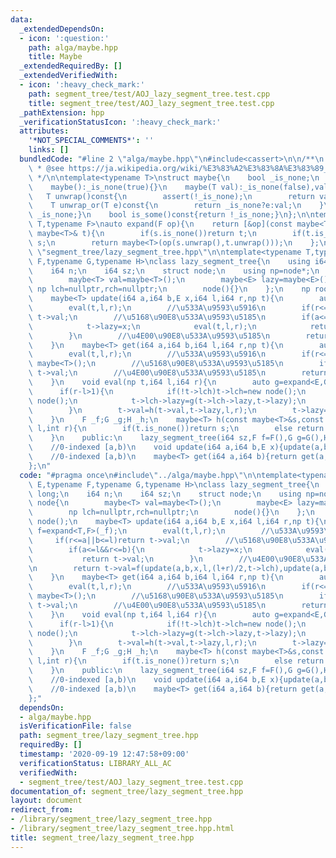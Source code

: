 ```yaml
---
data:
  _extendedDependsOn:
  - icon: ':question:'
    path: alga/maybe.hpp
    title: Maybe
  _extendedRequiredBy: []
  _extendedVerifiedWith:
  - icon: ':heavy_check_mark:'
    path: segment_tree/test/AOJ_lazy_segment_tree.test.cpp
    title: segment_tree/test/AOJ_lazy_segment_tree.test.cpp
  _pathExtension: hpp
  _verificationStatusIcon: ':heavy_check_mark:'
  attributes:
    '*NOT_SPECIAL_COMMENTS*': ''
    links: []
  bundledCode: "#line 2 \"alga/maybe.hpp\"\n#include<cassert>\n\n/**\n * @brief Maybe\n\
    \ * @see https://ja.wikipedia.org/wiki/%E3%83%A2%E3%83%8A%E3%83%89_(%E3%83%97%E3%83%AD%E3%82%B0%E3%83%A9%E3%83%9F%E3%83%B3%E3%82%B0)#Maybe%E3%83%A2%E3%83%8A%E3%83%89\n\
    \ */\n\ntemplate<typename T>\nstruct maybe{\n    bool _is_none;\n    T val;\n\
    \    maybe():_is_none(true){}\n    maybe(T val):_is_none(false),val(val){}\n \
    \   T unwrap()const{\n        assert(!_is_none);\n        return val;\n    }\n\
    \    T unwrap_or(T e)const{\n        return _is_none?e:val;\n    }\n    bool is_none()const{return\
    \ _is_none;}\n    bool is_some()const{return !_is_none;}\n};\n\ntemplate<typename\
    \ T,typename F>\nauto expand(F op){\n    return [&op](const maybe<T>& s,const\
    \ maybe<T>& t){\n        if(s.is_none())return t;\n        if(t.is_none())return\
    \ s;\n        return maybe<T>(op(s.unwrap(),t.unwrap()));\n    };\n}\n#line 3\
    \ \"segment_tree/lazy_segment_tree.hpp\"\n\ntemplate<typename T,typename E,typename\
    \ F,typename G,typename H>\nclass lazy_segment_tree{\n    using i64=long long;\n\
    \    i64 n;\n    i64 sz;\n    struct node;\n    using np=node*;\n    struct node{\n\
    \        maybe<T> val=maybe<T>();\n        maybe<E> lazy=maybe<E>();\n       \
    \ np lch=nullptr,rch=nullptr;\n        node(){}\n    };\n    np root=new node();\n\
    \    maybe<T> update(i64 a,i64 b,E x,i64 l,i64 r,np t){\n        auto f=expand<T,F>(_f);\n\
    \        eval(t,l,r);\n        //\u533A\u9593\u5916\n        if(r<=a||b<=l)return\
    \ t->val;\n        //\u5168\u90E8\u533A\u9593\u5185\n        if(a<=l&&r<=b){\n\
    \            t->lazy=x;\n            eval(t,l,r);\n            return t->val;\n\
    \        }\n        //\u4E00\u90E8\u533A\u9593\u5185\n        return t->val=f(update(a,b,x,l,(l+r)/2,t->lch),update(a,b,x,(l+r)/2,r,t->rch));\n\
    \    }\n    maybe<T> get(i64 a,i64 b,i64 l,i64 r,np t){\n        auto f=expand<T,F>(_f);\n\
    \        eval(t,l,r);\n        //\u533A\u9593\u5916\n        if(r<=a||b<=l)return\
    \ maybe<T>();\n        //\u5168\u90E8\u533A\u9593\u5185\n        if(a<=l&&r<=b)return\
    \ t->val;\n        //\u4E00\u90E8\u533A\u9593\u5185\n        return f(get(a,b,l,(l+r)/2,t->lch),get(a,b,(l+r)/2,r,t->rch));\n\
    \    }\n    void eval(np t,i64 l,i64 r){\n        auto g=expand<E,G>(_g);\n  \
    \      if(r-l>1){\n            if(!t->lch)t->lch=new node();\n            if(!t->rch)t->rch=new\
    \ node();\n            t->lch->lazy=g(t->lch->lazy,t->lazy);\n            t->rch->lazy=g(t->rch->lazy,t->lazy);\n\
    \        }\n        t->val=h(t->val,t->lazy,l,r);\n        t->lazy=maybe<E>();\n\
    \    }\n    F _f;G _g;H _h;\n    maybe<T> h(const maybe<T>&s,const maybe<E>&t,int\
    \ l,int r){\n        if(t.is_none())return s;\n        else return maybe<T>(_h(s,t.unwrap(),l,r));\n\
    \    }\n    public:\n    lazy_segment_tree(i64 sz,F f=F(),G g=G(),H h=H()):n(1),sz(sz),_f(f),_g(g),_h(h){while(n<sz)n<<=1;}\n\
    \    //0-indexed [a,b)\n    void update(i64 a,i64 b,E x){update(a,b,x,0,n,root);}\n\
    \    //0-indexed [a,b)\n    maybe<T> get(i64 a,i64 b){return get(a,b,0,n,root);}\n\
    };\n"
  code: "#pragma once\n#include\"../alga/maybe.hpp\"\n\ntemplate<typename T,typename\
    \ E,typename F,typename G,typename H>\nclass lazy_segment_tree{\n    using i64=long\
    \ long;\n    i64 n;\n    i64 sz;\n    struct node;\n    using np=node*;\n    struct\
    \ node{\n        maybe<T> val=maybe<T>();\n        maybe<E> lazy=maybe<E>();\n\
    \        np lch=nullptr,rch=nullptr;\n        node(){}\n    };\n    np root=new\
    \ node();\n    maybe<T> update(i64 a,i64 b,E x,i64 l,i64 r,np t){\n        auto\
    \ f=expand<T,F>(_f);\n        eval(t,l,r);\n        //\u533A\u9593\u5916\n   \
    \     if(r<=a||b<=l)return t->val;\n        //\u5168\u90E8\u533A\u9593\u5185\n\
    \        if(a<=l&&r<=b){\n            t->lazy=x;\n            eval(t,l,r);\n \
    \           return t->val;\n        }\n        //\u4E00\u90E8\u533A\u9593\u5185\
    \n        return t->val=f(update(a,b,x,l,(l+r)/2,t->lch),update(a,b,x,(l+r)/2,r,t->rch));\n\
    \    }\n    maybe<T> get(i64 a,i64 b,i64 l,i64 r,np t){\n        auto f=expand<T,F>(_f);\n\
    \        eval(t,l,r);\n        //\u533A\u9593\u5916\n        if(r<=a||b<=l)return\
    \ maybe<T>();\n        //\u5168\u90E8\u533A\u9593\u5185\n        if(a<=l&&r<=b)return\
    \ t->val;\n        //\u4E00\u90E8\u533A\u9593\u5185\n        return f(get(a,b,l,(l+r)/2,t->lch),get(a,b,(l+r)/2,r,t->rch));\n\
    \    }\n    void eval(np t,i64 l,i64 r){\n        auto g=expand<E,G>(_g);\n  \
    \      if(r-l>1){\n            if(!t->lch)t->lch=new node();\n            if(!t->rch)t->rch=new\
    \ node();\n            t->lch->lazy=g(t->lch->lazy,t->lazy);\n            t->rch->lazy=g(t->rch->lazy,t->lazy);\n\
    \        }\n        t->val=h(t->val,t->lazy,l,r);\n        t->lazy=maybe<E>();\n\
    \    }\n    F _f;G _g;H _h;\n    maybe<T> h(const maybe<T>&s,const maybe<E>&t,int\
    \ l,int r){\n        if(t.is_none())return s;\n        else return maybe<T>(_h(s,t.unwrap(),l,r));\n\
    \    }\n    public:\n    lazy_segment_tree(i64 sz,F f=F(),G g=G(),H h=H()):n(1),sz(sz),_f(f),_g(g),_h(h){while(n<sz)n<<=1;}\n\
    \    //0-indexed [a,b)\n    void update(i64 a,i64 b,E x){update(a,b,x,0,n,root);}\n\
    \    //0-indexed [a,b)\n    maybe<T> get(i64 a,i64 b){return get(a,b,0,n,root);}\n\
    };"
  dependsOn:
  - alga/maybe.hpp
  isVerificationFile: false
  path: segment_tree/lazy_segment_tree.hpp
  requiredBy: []
  timestamp: '2020-09-19 12:47:58+09:00'
  verificationStatus: LIBRARY_ALL_AC
  verifiedWith:
  - segment_tree/test/AOJ_lazy_segment_tree.test.cpp
documentation_of: segment_tree/lazy_segment_tree.hpp
layout: document
redirect_from:
- /library/segment_tree/lazy_segment_tree.hpp
- /library/segment_tree/lazy_segment_tree.hpp.html
title: segment_tree/lazy_segment_tree.hpp
---
```

